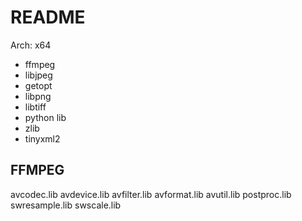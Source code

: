 # README

Arch: x64

* ffmpeg
* libjpeg
* getopt
* libpng
* libtiff
* python lib
* zlib
* tinyxml2

## FFMPEG

avcodec.lib
avdevice.lib
avfilter.lib
avformat.lib
avutil.lib
postproc.lib
swresample.lib
swscale.lib
